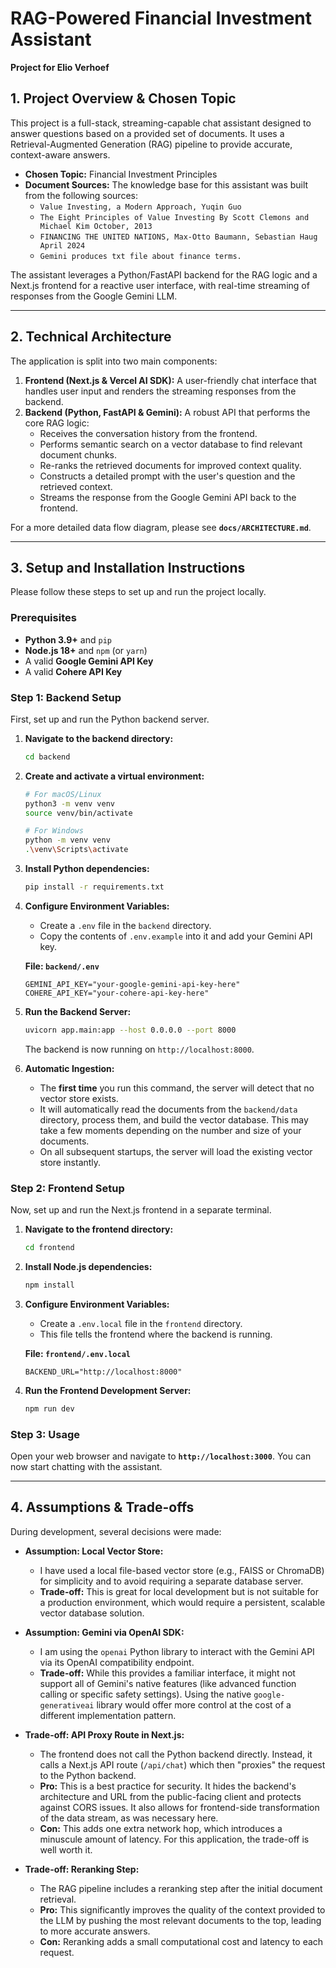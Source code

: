 # RAG-Powered Financial Investment Assistant

**Project for Elio Verhoef**

## 1. Project Overview & Chosen Topic

This project is a full-stack, streaming-capable chat assistant designed to answer questions based on a provided set of documents. It uses a Retrieval-Augmented Generation (RAG) pipeline to provide accurate, context-aware answers.

*   **Chosen Topic:** Financial Investment Principles
*   **Document Sources:** The knowledge base for this assistant was built from the following sources:
    *   `Value Investing, a Modern Approach, Yuqin Guo`
    *   `The Eight Principles of Value Investing By Scott Clemons and Michael Kim October, 2013`
    *   `FINANCING THE UNITED NATIONS, Max-Otto Baumann, Sebastian Haug April 2024`
    *   `Gemini produces txt file about finance terms.`

The assistant leverages a Python/FastAPI backend for the RAG logic and a Next.js frontend for a reactive user interface, with real-time streaming of responses from the Google Gemini LLM.

---

## 2. Technical Architecture

The application is split into two main components:

1.  **Frontend (Next.js & Vercel AI SDK):** A user-friendly chat interface that handles user input and renders the streaming responses from the backend.
2.  **Backend (Python, FastAPI & Gemini):** A robust API that performs the core RAG logic:
    *   Receives the conversation history from the frontend.
    *   Performs semantic search on a vector database to find relevant document chunks.
    *   Re-ranks the retrieved documents for improved context quality.
    *   Constructs a detailed prompt with the user's question and the retrieved context.
    *   Streams the response from the Google Gemini API back to the frontend.

For a more detailed data flow diagram, please see **`docs/ARCHITECTURE.md`**.

---

## 3. Setup and Installation Instructions

Please follow these steps to set up and run the project locally.

### Prerequisites

*   **Python 3.9+** and `pip`
*   **Node.js 18+** and `npm` (or `yarn`)
*   A valid **Google Gemini API Key**
*   A valid **Cohere API Key**

### Step 1: Backend Setup

First, set up and run the Python backend server.

1.  **Navigate to the backend directory:**
    ```bash
    cd backend
    ```

2.  **Create and activate a virtual environment:**
    ```bash
    # For macOS/Linux
    python3 -m venv venv
    source venv/bin/activate

    # For Windows
    python -m venv venv
    .\venv\Scripts\activate
    ```

3.  **Install Python dependencies:**
    ```bash
    pip install -r requirements.txt
    ```

4.  **Configure Environment Variables:**
    *   Create a `.env` file in the `backend` directory.
    *   Copy the contents of `.env.example` into it and add your Gemini API key.

    **File: `backend/.env`**
    ```
    GEMINI_API_KEY="your-google-gemini-api-key-here"
    COHERE_API_KEY="your-cohere-api-key-here"
    ```
5.  **Run the Backend Server:**
    ```bash
    uvicorn app.main:app --host 0.0.0.0 --port 8000
    ```
    The backend is now running on `http://localhost:8000`.

6.  **Automatic Ingestion:**
    *   The **first time** you run this command, the server will detect that no vector store exists.
    *   It will automatically read the documents from the `backend/data` directory, process them, and build the vector database. This may take a few moments depending on the number and size of your documents.
    *   On all subsequent startups, the server will load the existing vector store instantly.


### Step 2: Frontend Setup

Now, set up and run the Next.js frontend in a separate terminal.

1.  **Navigate to the frontend directory:**
    ```bash
    cd frontend
    ```

2.  **Install Node.js dependencies:**
    ```bash
    npm install
    ```

3.  **Configure Environment Variables:**
    *   Create a `.env.local` file in the `frontend` directory.
    *   This file tells the frontend where the backend is running.

    **File: `frontend/.env.local`**
    ```
    BACKEND_URL="http://localhost:8000"
    ```

4.  **Run the Frontend Development Server:**
    ```bash
    npm run dev
    ```

### Step 3: Usage

Open your web browser and navigate to **`http://localhost:3000`**. You can now start chatting with the assistant.

---

## 4. Assumptions & Trade-offs

During development, several decisions were made:

*   **Assumption: Local Vector Store:**
    *   I have used a local file-based vector store (e.g., FAISS or ChromaDB) for simplicity and to avoid requiring a separate database server.
    *   **Trade-off:** This is great for local development but is not suitable for a production environment, which would require a persistent, scalable vector database solution.

*   **Assumption: Gemini via OpenAI SDK:**
    *   I am using the `openai` Python library to interact with the Gemini API via its OpenAI compatibility endpoint.
    *   **Trade-off:** While this provides a familiar interface, it might not support all of Gemini's native features (like advanced function calling or specific safety settings). Using the native `google-generativeai` library would offer more control at the cost of a different implementation pattern.

*   **Trade-off: API Proxy Route in Next.js:**
    *   The frontend does not call the Python backend directly. Instead, it calls a Next.js API route (`/api/chat`) which then "proxies" the request to the Python backend.
    *   **Pro:** This is a best practice for security. It hides the backend's architecture and URL from the public-facing client and protects against CORS issues. It also allows for frontend-side transformation of the data stream, as was necessary here.
    *   **Con:** This adds one extra network hop, which introduces a minuscule amount of latency. For this application, the trade-off is well worth it.

*   **Trade-off: Reranking Step:**
    *   The RAG pipeline includes a reranking step after the initial document retrieval.
    *   **Pro:** This significantly improves the quality of the context provided to the LLM by pushing the most relevant documents to the top, leading to more accurate answers.
    *   **Con:** Reranking adds a small computational cost and latency to each request.